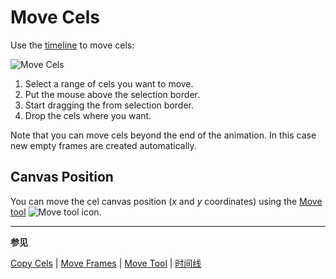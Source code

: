 # Move Cels

Use the [timeline](timeline.md) to move cels:

![Move Cels](move-cels/move-cels.gif)

1. Select a range of cels you want to move.
2. Put the mouse above the selection border.
3. Start dragging the from selection border.
4. Drop the cels where you want.

Note that you can move cels beyond the end of the animation. In this
case new empty frames are created automatically.

## Canvas Position

You can move the cel canvas position (_x_ and _y_ coordinates) using
the [Move tool](move-tool.md) ![Move tool icon](tools/move-tool.png).

---

**参见**

[Copy Cels](copy-cels.md) |
[Move Frames](move-frames.md) |
[Move Tool](move-tool.md) |
[时间线](timeline.md)

